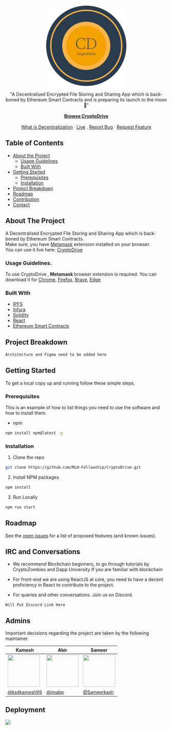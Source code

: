 <!-- PROJECT LOGO -->
<p align="center">
  <a href="https://github.com/MLH-Fellowship/CryptoDrive">
    <img src="./docs/assets/logo.png" height="250px"  />
  </a>

  <p align="center">
    "A Decentralised Encrypted File Storing and Sharing App which is back-boned by Ethereum Smart Contracts and is preparing its launch to the moon 🚀"
    <br /><br />
    <a href="https://mlh-fellowship.github.io/CryptoDrive/"><strong>Browse CryptoDrive</strong></a>
    <br />
    <br />
    <a href="https://en.wikipedia.org/wiki/Decentralization">What is Decentralization</a>
    ·
    <a href="https://mlh-fellowship.github.io/CryptoDrive/">Live</a>
    .
    <a href="https://github.com/MLH-Fellowship/CryptoDrive/issues">Report Bug</a>
    ·
    <a href="https://github.com/MLH-Fellowship/CryptoDrive/issues">Request Feature</a>
  </p>
</p>


<!-- TABLE OF CONTENTS -->

## Table of Contents

- [About the Project](#about-the-project)
  - [Usage Guidelines](#usage-guidelines)
  - [Built With](#built-with)
- [Getting Started](#getting-started)
  - [Prerequisites](#prerequisites)
  - [Installation](#installation)
- [Project Breakdown](#project-breakdown)
- [Roadmap](#roadmap)
- [Contribution](#contribute)
- [Contact](#admins)



<!-- ABOUT THE PROJECT -->

## About The Project

A Decentralised Encrypted File Storing and Sharing App which is back-boned by Ethereum Smart Contracts. 
<br/>
Make sure, you have [Metamask](https://metamask.io/download.html) extension installed on your browser.
<br/>
You can  use it live here: <a href="https://mlh-fellowship.github.io/CryptoDrive">CryptoDrive</a>



<!-- Extensions Required -->
### Usage Guidelines.

To use CryptoDrive ,<strong> Metamask </strong> browser extension is required. You can download it for [Chrome](https://chrome.google.com/webstore/detail/metamask/nkbihfbeogaeaoehlefnkodbefgpgknn?hl=en), [Firefox](https://addons.mozilla.org/en-US/firefox/addon/ether-metamask/), [Brave](https://chrome.google.com/webstore/detail/metamask/nkbihfbeogaeaoehlefnkodbefgpgknn?hl=en), [Edge](https://microsoftedge.microsoft.com/addons/detail/metamask/ejbalbakoplchlghecdalmeeeajnimhm?hl=en-US) 



### Built With

- [IPFS](https://ipfs.io/)
- [Infura](https://infura.io/)
- [Solidity](https://docs.soliditylang.org/en/v0.8.3/)
- [React](https://reactjs.org/)
- [Ethereum Smart Contracts](https://www.investopedia.com/terms/s/smart-contracts.asp)



<!-- Project Breakdown -->
## Project Breakdown 

```js
Architecture and Figma need to be added here
```

<!-- GETTING STARTED -->

## Getting Started

To get a local copy up and running follow these simple steps.

### Prerequisites

This is an example of how to list things you need to use the software and how to install them.

- npm

```sh
npm install npm@latest -g
```

### Installation

1. Clone the repo

```sh
git clone https://github.com/MLH-Fellowship/CryptoDrive.git
```

2. Install NPM packages

```sh
npm install
```
3. Run Locally

```sh
npm run start
```
<!-- ROADMAP -->

## Roadmap

See the [open issues](https://github.com/MLH-Fellowship/CryptoDrive/issues) for a list of proposed features (and known issues).

<!-- CONTRIBUTING -->

## IRC and Conversations

- We recommend Blockchain beginners, to go through tutorials by CryptoZombies and Dapp University
If you are familiar with blockchain 

- For front-end we are using ReactJS at core, you need to have a decent proficiency in React to contribute to the project.
- For queries and other conversations. Join us on Discord.

```
Will Put Discord Link Here
```

## Admins
Important decisions regarding the project are taken by the following maintainer.

| Kamesh  | Abir  | Sameer  |
|---|---|---|
| <img  height="100" width="100" src="https://avatars.githubusercontent.com/u/46109386?v=4">     | <img  height="100" width="100" src="https://avatars3.githubusercontent.com/u/53480076?s=460&u=c1aad58f1a773750a47475682afa80ac3b74f583&v=4">  | <img  height="100" width="100" src="https://avatars.githubusercontent.com/u/40424087?v=4"> |
| [@ksdkamesh99](https://github.com/ksdkamesh99)  | [@imabp](https://github.com/imabp/)     | [@Sameerkash](https://github.com/Sameerkash)  |


## Deployment
<a href="https://mlh-fellowship.github.io/CryptoDrive/"><img src="https://img.shields.io/badge/-GitHub%20Pages-black?style=for-the-badge&logo=github"/></a>
